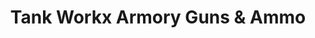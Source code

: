 ---
title: "Tank Workx Armory Guns & Ammo"
url: /bremerton/tank-workx-armory-guns-and-ammo/
shop: weapons
---